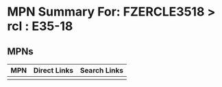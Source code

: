 



# MPN Summary For: FZERCLE3518 > rcl : E35-18

## MPNs
  

|MPN|Direct Links|Search Links|
| :--- | :--- | :--- |
||||
